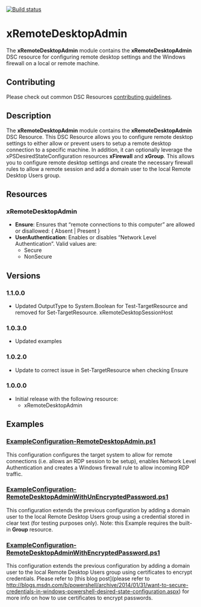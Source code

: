 ﻿[![Build status](https://ci.appveyor.com/api/projects/status/iwctay9q3t2c72r8/branch/master?svg=true)](https://ci.appveyor.com/project/PowerShell/xremotedesktopadmin/branch/master)

# xRemoteDesktopAdmin

The **xRemoteDesktopAdmin** module contains the **xRemoteDesktopAdmin** DSC resource for configuring remote desktop settings and the Windows firewall on a local or remote machine.

## Contributing
Please check out common DSC Resources [contributing guidelines](https://github.com/PowerShell/DscResource.Kit/blob/master/CONTRIBUTING.md).


## Description

The **xRemoteDesktopAdmin** module contains the **xRemoteDesktopAdmin** DSC Resource. 
This DSC Resource allows you to configure remote desktop settings to either allow or prevent users to setup a remote desktop connection to a specific machine. 
In addition, it can optionally leverage the xPSDesiredStateConfiguration resources **xFirewall** and **xGroup**.
This allows you to configure remote desktop settings and create the necessary firewall rules to allow a remote session and add a domain user to the local Remote Desktop Users group.


## Resources

### xRemoteDesktopAdmin

* **Ensure**: Ensures that “remote connections to this computer” are allowed or disallowed: { Absent | Present }
* **UserAuthentication**: Enables or disables “Network Level Authentication”. Valid values are:
  * Secure
  * NonSecure


## Versions

### 1.1.0.0

* Updated OutputType to System.Boolean for Test-TargetResource and removed for Set-TargetResource.
xRemoteDesktopSessionHost

### 1.0.3.0

* Updated examples

### 1.0.2.0

* Update to correct issue in Set-TargetResource when checking Ensure 

### 1.0.0.0

* Initial release with the following resource:
    * xRemoteDesktopAdmin


## Examples

### [ExampleConfiguration-RemoteDesktopAdmin.ps1](Examples/ExampleConfiguration-RemoteDesktopAdmin.ps1)

This configuration configures the target system to allow for remote connections (i.e. allows an RDP session to be setup), enables Network Level Authentication and creates a Windows firewall rule to allow incoming RDP traffic.

### [ExampleConfiguration-RemoteDesktopAdminWithUnEncryptedPassword.ps1](Examples/ExampleConfiguration-RemoteDesktopAdminWithUnEncryptedPassword.ps1)

This configuration extends the previous configuration by adding a domain user to the local Remote Desktop Users group using a credential stored in clear text (for testing purposes only).
Note: this Example requires the built-in **Group** resource. 

### [ExampleConfiguration-RemoteDesktopAdminWithEncryptedPassword.ps1](Examples/ExampleConfiguration-RemoteDesktopAdminWithEncryptedPassword.ps1)

This configuration extends the previous configuration by adding a domain user to the local Remote Desktop Users group using certificates to encrypt credentials. Please refer to [this blog post](please refer to http://blogs.msdn.com/b/powershell/archive/2014/01/31/want-to-secure-credentials-in-windows-powershell-desired-state-configuration.aspx) for more info on how to use certificates to encrypt passwords.

